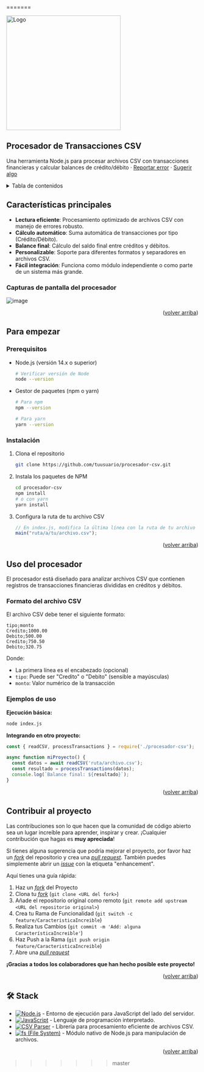 
=======

<a href="https://github.com/tuusuario/procesador-csv">
  <img width="300px" src="https://cdn.jsdelivr.net/gh/devicons/devicon/icons/javascript/javascript-original.svg" alt="Logo" width="800" />
</a>

## Procesador de Transacciones CSV

Una herramienta Node.js para procesar archivos CSV con transacciones financieras y calcular balances de crédito/débito · [Reportar error](https://github.com/tuusuario/procesador-csv/issues) · [Sugerir algo](https://github.com/tuusuario/procesador-csv/issues)

</div>

<details>
<summary>Tabla de contenidos</summary>

- [Procesador de Transacciones CSV](#procesador-de-transacciones-csv)
- [Características principales](#características-principales)
  - [Capturas de pantalla del procesador](#capturas-de-pantalla-del-procesador)
- [Para empezar](#para-empezar)
  - [Prerequisitos](#prerequisitos)
  - [Instalación](#instalación)
- [Uso del procesador](#uso-del-procesador)
  - [Formato del archivo CSV](#formato-del-archivo-csv)
  - [Ejemplos de uso](#ejemplos-de-uso)
- [Contribuir al proyecto](#contribuir-al-proyecto)
- [🛠️ Stack](#️-stack)

</details>

## Características principales

- **Lectura eficiente**: Procesamiento optimizado de archivos CSV con manejo de errores robusto.
- **Cálculo automático**: Suma automática de transacciones por tipo (Crédito/Débito).
- **Balance final**: Cálculo del saldo final entre créditos y débitos.
- **Personalizable**: Soporte para diferentes formatos y separadores en archivos CSV.
- **Fácil integración**: Funciona como módulo independiente o como parte de un sistema más grande.

### Capturas de pantalla del procesador

![image](https://github.com/user-attachments/assets/8d4c539a-d075-4a1a-8a33-c0670e89b11d)



<p align="right">(<a href="#readme-top">volver arriba</a>)</p>

## Para empezar

### Prerequisitos

- Node.js (versión 14.x o superior)

  ```sh
  # Verificar versión de Node
  node --version
  ```

- Gestor de paquetes (npm o yarn)

  ```sh
  # Para npm
  npm --version
  
  # Para yarn
  yarn --version
  ```

### Instalación

1. Clona el repositorio

   ```sh
   git clone https://github.com/tuusuario/procesador-csv.git
   ```

2. Instala los paquetes de NPM

   ```sh
   cd procesador-csv
   npm install
   # o con yarn
   yarn install
   ```

3. Configura la ruta de tu archivo CSV

   ```javascript
   // En index.js, modifica la última línea con la ruta de tu archivo
   main("ruta/a/tu/archivo.csv");
   ```

<p align="right">(<a href="#readme-top">volver arriba</a>)</p>

## Uso del procesador

El procesador está diseñado para analizar archivos CSV que contienen registros de transacciones financieras divididas en créditos y débitos.

### Formato del archivo CSV

El archivo CSV debe tener el siguiente formato:

```csv
tipo;monto
Credito;1000.00
Debito;500.00
Credito;750.50
Debito;320.75
```

Donde:
- La primera línea es el encabezado (opcional)
- `tipo`: Puede ser "Credito" o "Debito" (sensible a mayúsculas)
- `monto`: Valor numérico de la transacción

### Ejemplos de uso

**Ejecución básica:**

```sh
node index.js
```

**Integrando en otro proyecto:**

```javascript
const { readCSV, processTransactions } = require('./procesador-csv');

async function miProyecto() {
  const datos = await readCSV('ruta/archivo.csv');
  const resultado = processTransactions(datos);
  console.log(`Balance final: ${resultado}`);
}
```

<p align="right">(<a href="#readme-top">volver arriba</a>)</p>

## Contribuir al proyecto

Las contribuciones son lo que hacen que la comunidad de código abierto sea un lugar increíble para aprender, inspirar y crear. ¡Cualquier contribución que hagas es **muy apreciada**!

Si tienes alguna sugerencia que podría mejorar el proyecto, por favor haz un [_fork_](https://github.com/tuusuario/procesador-csv/fork) del repositorio y crea una [_pull request_](https://github.com/tuusuario/procesador-csv/pulls). También puedes simplemente abrir un [_issue_](https://github.com/tuusuario/procesador-csv/issues) con la etiqueta "enhancement".

Aquí tienes una guía rápida:

1. Haz un [_fork_](https://github.com/tuusuario/procesador-csv/fork) del Proyecto
2. Clona tu [_fork_](https://github.com/tuusuario/procesador-csv/fork) (`git clone <URL del fork>`)
3. Añade el repositorio original como remoto (`git remote add upstream <URL del repositorio original>`)
4. Crea tu Rama de Funcionalidad (`git switch -c feature/CaracteristicaIncreible`)
5. Realiza tus Cambios (`git commit -m 'Add: alguna CaracterísticaIncreible'`)
6. Haz Push a la Rama (`git push origin feature/CaracteristicaIncreible`)
7. Abre una [_pull request_](https://github.com/tuusuario/procesador-csv/pulls)

**¡Gracias a todos los colaboradores que han hecho posible este proyecto!**

<p align="right">(<a href="#readme-top">volver arriba</a>)</p>

## 🛠️ Stack

- [![Node.js][node-badge]][node-url] - Entorno de ejecución para JavaScript del lado del servidor.
- [![JavaScript][javascript-badge]][javascript-url] - Lenguaje de programación interpretado.
- [![CSV Parser][csv-badge]][csv-url] - Librería para procesamiento eficiente de archivos CSV.
- [![fs (File System)][fs-badge]][fs-url] - Módulo nativo de Node.js para manipulación de archivos.

<p align="right">(<a href="#readme-top">volver arriba</a>)</p>

[node-url]: https://nodejs.org/
[javascript-url]: https://developer.mozilla.org/es/docs/Web/JavaScript
[csv-url]: https://www.npmjs.com/package/csv-parser
[fs-url]: https://nodejs.org/api/fs.html
[node-badge]: https://img.shields.io/badge/Node.js-339933?style=for-the-badge&logo=nodedotjs&logoColor=white
[javascript-badge]: https://img.shields.io/badge/JavaScript-F7DF1E?style=for-the-badge&logo=javascript&logoColor=black
[csv-badge]: https://img.shields.io/badge/CSV_Parser-4B32C3?style=for-the-badge&logo=npm&logoColor=white
[fs-badge]: https://img.shields.io/badge/File_System-539E43?style=for-the-badge&logo=node.js&logoColor=white
[contributors-shield]: https://img.shields.io/github/contributors/tuusuario/procesador-csv.svg?style=for-the-badge
[contributors-url]: https://github.com/tuusuario/procesador-csv/graphs/contributors
[forks-shield]: https://img.shields.io/github/forks/tuusuario/procesador-csv.svg?style=for-the-badge
[forks-url]: https://github.com/tuusuario/procesador-csv/network/members
[stars-shield]: https://img.shields.io/github/stars/tuusuario/procesador-csv.svg?style=for-the-badge
[stars-url]: https://github.com/tuusuario/procesador-csv/stargazers
[issues-shield]: https://img.shields.io/github/issues/tuusuario/procesador-csv.svg?style=for-the-badge
[issues-url]: https://github.com/tuusuario/procesador-csv/issues
>>>>>>> master
